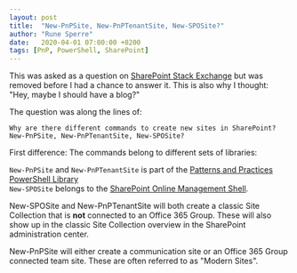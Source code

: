 ```yaml
---
layout: post
title:  "New-PnPSite, New-PnPTenantSite, New-SPOSite?"
author: "Rune Sperre"
date:   2020-04-01 07:00:00 +0200
tags: [PnP, PowerShell, SharePoint]
---
```

This was asked as a question on [SharePoint Stack Exchange](https://sharepoint.stackexchange.com/) but was removed before I had a chance to answer it. This is also why I thought: "Hey, maybe I should have a blog?"

The question was along the lines of:
    
    Why are there different commands to create new sites in SharePoint?
    New-PnPSite, New-PnPTenantSite, New-SPOSite? 

First difference: The commands belong to different sets of libraries:

`New-PnPSite` and `New-PnPTenantSite` is part of the [Patterns and Practices PowerShell Library][1]  
`New-SPOSite` belongs to the [SharePoint Online Management Shell][2].

New-SPOSite and New-PnPTenantSite will both create a classic Site Collection that is **not** connected to an Office 365 Group. These will also show up in the classic Site Collection overview in the SharePoint administration center.

New-PnPSite will either create a communication site or an Office 365 Group connected team site. These are often referred to as "Modern Sites".






  [1]: https://docs.microsoft.com/en-us/powershell/sharepoint/sharepoint-pnp/sharepoint-pnp-cmdlets?view=sharepoint-ps
  [2]: https://docs.microsoft.com/en-us/powershell/sharepoint/sharepoint-online/connect-sharepoint-online?view=sharepoint-ps